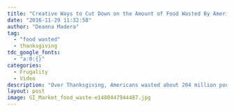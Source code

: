 ```yaml
---
title: "Creative Ways to Cut Down on the Amount of Food Wasted By Americans"
date: "2016-11-29 11:32:58"
author: "Deanna Madera"
tag:
  - "food wasted"
  - thanksgiving
tdc_google_fonts:
  - "a:0:{}"
categories:
  - Frugality
  - Video
description: "Over Thanksgiving, Americans wasted about 204 million pounds of turkey. There are some creative ways to cut down on the amount of food wasted."
layout: post
image: GI_Market_food_waste-e1480447944487.jpg
---
```


<div wibbitz="wbtz-static-embed" wibbitz-autoplay="true" wibbitz-clip-id="b25309ea360e04d9e9d5b44f3afb85aef" wibbitz-next="auto"></div><script>(function(d, s, id) {
	if (d.getElementById(id)) return;
	var js = d.createElement(s); js.id = id;
	js.src = '//cdn4.wibbitz.com/static.js';
	d.getElementsByTagName('body')[0].appendChild(js);
}(document, 'script', 'wibbitz-static-embed'));</script>

